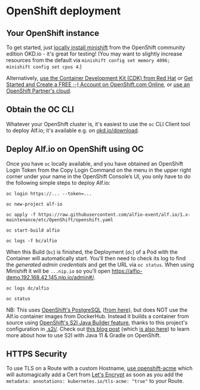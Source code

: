 # OpenShift deployment

## Your OpenShift instance

To get started, just [locally install minishift](https://docs.okd.io/latest/minishift/index.html) from the OpenShift community edition OKD.io - it's great for testing!  (You may want to slightly increase resources from the default via `minishift config set memory 4096; minishift config set cpus 4`.)

Alternatively, [use the Container Development Kit (CDK) from Red Hat](https://developers.redhat.com/products/cdk/overview/) or [Get Started and Create a FREE ;-) Account on OpenShift.com Online](https://www.openshift.com), or [use an OpenShift Partner's cloud](https://www.openshift.com/learn/partners/).

## Obtain the OC CLI

Whatever your OpenShift cluster is, it's easiest to use the `oc` CLI Client tool to deploy Alf.io; it's available e.g. on [okd.io/download](https://www.okd.io/download.html).

## Deploy Alf.io on OpenShift using OC

Once you have `oc` locally available, and you have obtained an OpenShift Login Token from the Copy Login Command on the menu in the upper right corner under your name in the OpenShift Console’s UI, you only have to do the following simple steps to deploy Alf.io:

    oc login https://... --token=...

    oc new-project alf-io

    oc apply -f https://raw.githubusercontent.com/alfio-event/alf.io/1.x-maintenance/etc/OpenShift/openshift.yaml

    oc start-build alfio

    oc logs -f bc/alfio

When this Build (`bc`) is finished, the Deployment (`dc`) of a Pod with the Container will automatically start.
You'll then need to check its log to find the _generated admin credentials_ and get the URL via `oc status`.
When using Minishift it will be `...nip.io` so you'll open https://alfio-demo.192.168.42.145.nip.io/admin#/.

    oc logs dc/alfio

    oc status

NB: This uses [OpenShift's PostgreSQL](https://docs.okd.io/latest/using_images/db_images/postgresql.html) ([from here](https://github.com/sclorg/postgresql-container)), but does NOT use the Alf.io container images from DockerHub.  Instead it builds a container from source using [OpenShift's S2I Java Builder feature](https://github.com/fabric8io-images/s2i/tree/master/java/examples), thanks to this project's configuration in [.s2i/](../../.s2i/).  Check out [this blog post](https://developers.redhat.com/blog/2018/12/18/openshift-java-s2i-builder-java-11-grade/) (which [is also here](http://blog2.vorburger.ch/2018/11/s2i-with-java-11-gradle-builds-for.html)) to learn more about how to use S2I with Java 11 & Gradle on OpenShift.

## HTTPS Security

To use TLS on a Route with a custom Hostname, [use openshift-acme](https://github.com/tnozicka/openshift-acme/tree/master/deploy/letsencrypt-live/single-namespace) which will automagically add a Cert from [Let's Encrypt](https://letsencrypt.org) as soon as you add the `metadata: annotations: kubernetes.io/tls-acme: "true"` to your Route.
